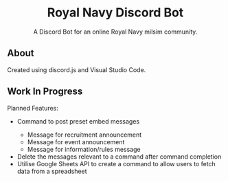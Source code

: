 <h1 align="center">
  Royal Navy Discord Bot
</h1>

<div align="center">
  A Discord Bot for an online Royal Navy milsim community.
</div>

## About

Created using discord.js and Visual Studio Code.

## Work In Progress

Planned Features:

<ul>
  <li>Command to post preset embed messages</li>
  <ul>
    <li>Message for recruitment announcement</li>
    <li>Message for event announcement</li>
    <li>Message for information/rules message</li>
  </ul>
  <li>Delete the messages relevant to a command after command completion</li>
  <li>Utilise Google Sheets API to create a command to allow users to fetch data from a spreadsheet</li>
</ul>
